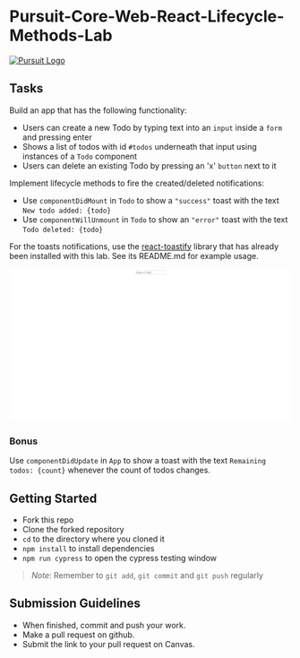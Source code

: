 # Pursuit-Core-Web-React-Lifecycle-Methods-Lab

[![Pursuit Logo](https://avatars1.githubusercontent.com/u/5825944?s=200&v=4)](https://pursuit.org)

## Tasks

Build an app that has the following functionality:

- Users can create a new Todo by typing text into an `input` inside a `form` and pressing enter
- Shows a list of todos with id `#todos` underneath that input using instances of a `Todo` component
- Users can delete an existing Todo by pressing an 'x' `button` next to it

Implement lifecycle methods to fire the created/deleted notifications:

- Use `componentDidMount` in `Todo` to show a `"success"` toast with the text `New todo added: {todo}`
- Use `componentWillUnmount` in `Todo` to show an `"error"` toast with the text `Todo deleted: {todo}`

For the toasts notifications, use the [react-toastify](https://github.com/fkhadra/react-toastify) library that has already been installed with this lab.
See its README.md for example usage.

![todos react app in use](./todosLifecycleAppGif.gif)

### Bonus

Use `componentDidUpdate` in `App` to show a toast with the text `Remaining todos: {count}` whenever the count of todos changes.

## Getting Started

- Fork this repo
- Clone the forked repository
- `cd` to the directory where you cloned it
- `npm install` to install dependencies
- `npm run cypress` to open the cypress testing window

> _Note_: Remember to `git add`, `git commit` and `git push` regularly

## Submission Guidelines

- When finished, commit and push your work.
- Make a pull request on github.
- Submit the link to your pull request on Canvas.
